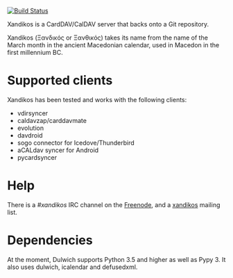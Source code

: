 [![Build Status](https://travis-ci.org/jelmer/xandikos.png?branch=master)](https://travis-ci.org/jelmer/xandikos)

Xandikos is a CardDAV/CalDAV server that backs onto a Git repository.

Xandikos (Ξανδικός or Ξανθικός) takes its name from the name of the March month
in the ancient Macedonian calendar, used in Macedon in the first millennium BC.

Supported clients
=================

Xandikos has been tested and works with the following clients:

 - vdirsyncer
 - caldavzap/carddavmate
 - evolution
 - davdroid
 - sogo connector for Icedove/Thunderbird
 - aCALdav syncer for Android
 - pycardsyncer

Help
====

There is a *#xandikos* IRC channel on the [Freenode](https://www.freenode.net/), and a
[xandikos](https://groups.google.com/forum/#!forum/xandikos)
mailing list.

Dependencies
============

At the moment, Dulwich supports Python 3.5 and higher as well as Pypy 3. It
also uses dulwich, icalendar and defusedxml.
